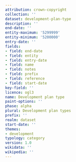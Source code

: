 ```yaml
---
attribution: crown-copyright
collection: ''
dataset: development-plan-type
description: ''
end-date: ''
entity-maximum: '5299999'
entity-minimum: '5200000'
entry-date: ''
fields:
- field: end-date
- field: entity
- field: entry-date
- field: name
- field: notes
- field: prefix
- field: reference
- field: start-date
key-field: ''
licence: ogl3
name: Development plan type
paint-options: ''
phase: alpha
plural: Development plan types
prefix: ''
realm: dataset
start-date: ''
themes:
- development
typology: category
version: 1.0
wikidata: ''
wikipedia: ''
---
```

